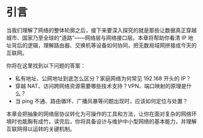 # 引言

当我们理解了网络的整体轮廓之后，接下来要深入探究的就是那些让数据真正穿越城市、国家乃至全球的“道路”——网络层与网络接口层。本章将帮助你看清 IP 地址背后的逻辑，理解路由器、交换机等设备如何协同，把无数局域网拼接成今天的互联网。

你将在这里找到以下问题的答案：

- 私有地址、公网地址到底怎么区分？家庭网络为何常见 192.168 开头的 IP？
- 穿越 NAT、访问跨网络资源需要哪些技术支持？VPN、端口映射的原理是什么？
- 当 ping 不通、路由循环、广播风暴等问题出现时，应该如何定位与处置？

本章会把抽象的网络层协议转化为可操作的工具和方法，让你在面对复杂的网络环境时也能胸有成竹。读完后，你将具备设计与维护中小型网络的基本能力，并理解互联网得以运转的关键机制。
